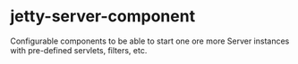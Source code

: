 # jetty-server-component
Configurable components to be able to start one ore more Server instances with pre-defined servlets, filters, etc.

